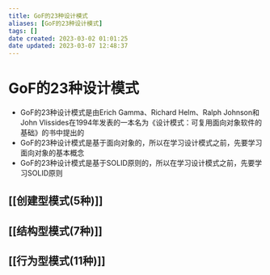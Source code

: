 ```yaml
---
title: GoF的23种设计模式
aliases: [GoF的23种设计模式]
tags: []
date created: 2023-03-02 01:01:25
date updated: 2023-03-07 12:48:37
---
```


# GoF的23种设计模式

- GoF的23种设计模式是由Erich Gamma、Richard Helm、Ralph Johnson和John Vlissides在1994年发表的一本名为《设计模式：可复用面向对象软件的基础》的书中提出的
- GoF的23种设计模式是基于面向对象的，所以在学习设计模式之前，先要学习面向对象的基本概念
- GoF的23种设计模式是基于SOLID原则的，所以在学习设计模式之前，先要学习SOLID原则

## [[创建型模式(5种)]]

## [[结构型模式(7种)]]

## [[行为型模式(11种)]]
